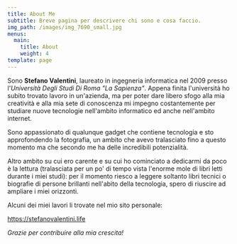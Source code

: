 ```yaml
---
title: About Me
subtitle: Breve pagina per descrivere chi sono e cosa faccio.
img_path: /images/img_7690_small.jpg
menus:
  main:
    title: About
    weight: 4
template: page
---
```

Sono **Stefano Valentini**, laureato in ingegneria informatica nel 2009 presso l'_Università Degli Studi Di Roma "La Sapienza"_. Appena finita l'università ho subito trovato lavoro in un'azienda, ma per poter dare libero sfogo alla mia creatività e alla mia sete di conoscenza mi impegno costantemente per studiare nuove tecnologie nell'ambito informatico ed anche nell'ambito internet.



Sono appassionato di qualunque gadget che contiene tecnologia e sto approfondendo la fotografia, un ambito che avevo tralasciato fino a questo momento ma che secondo me ha delle incredibili potenzialità.



Altro ambito su cui ero carente e su cui ho cominciato a dedicarmi da poco è la lettura (tralasciata per un po' di tempo vista l'enorme mole di libri letti durante i miei studi): per il momento riesco a leggere soltanto libri tecnici o biografie di persone brillanti nell'abito della tecnologia, spero di riuscire ad ampliare i miei orizzonti.



Alcuni dei miei lavori li trovate nel mio sito personale:



<https://stefanovalentini.life>



_Grazie per contribuire alla mia crescita!_
